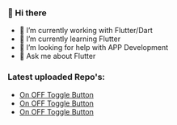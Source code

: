### 👋 Hi there 

- 🔭 I’m currently working with Flutter/Dart
- 🌱 I’m currently learning Flutter
- 🤔 I’m looking for help with APP Development
- 💬 Ask me about Flutter

### Latest uploaded Repo's: 

- [On OFF Toggle Button](https://github.com/yoqedo/flutter_animated_onoffbutton/blob/master/onoffbutton/lib/main.dart)
- [On OFF Toggle Button](https://github.com/yoqedo/flutter_animated_onoffbutton/blob/master/onoffbutton/lib/main.dart)
- [On OFF Toggle Button](https://github.com/yoqedo/flutter_animated_onoffbutton/blob/master/onoffbutton/lib/main.dart)

